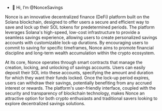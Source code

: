 - 👋 Hi, I’m @NonceSavings

Nonce is an innovative decentralized finance (DeFi) platform built on the Solana blockchain, designed to offer users a secure and efficient way to save and lock up their SOL tokens for predetermined periods. The platform leverages Solana's high-speed, low-cost infrastructure to provide a seamless savings experience, allowing users to create personalized savings accounts with customizable lock-up durations. By encouraging users to commit to saving for specific timeframes, Nonce aims to promote financial discipline and long-term wealth accumulation within the crypto ecosystem.

At its core, Nonce operates through smart contracts that manage the creation, locking, and unlocking of savings accounts. Users can easily deposit their SOL into these accounts, specifying the amount and duration for which they want their funds locked. Once the lock-up period expires, users can withdraw their savings, potentially benefiting from any accrued interest or rewards. The platform's user-friendly interface, coupled with the security and transparency of blockchain technology, makes Nonce an attractive option for both crypto enthusiasts and traditional savers looking to explore decentralized savings solutions.

<!---
NonceSavings/NonceSavings is a ✨ special ✨ repository because its `README.md` (this file) appears on your GitHub profile.
You can click the Preview link to take a look at your changes.
--->
